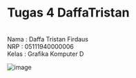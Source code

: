 # Tugas 4 DaffaTristan
<br>Nama : Daffa Tristan Firdaus
<br>NRP : 05111940000006
<br>Kelas : Grafika Komputer D

![image](https://user-images.githubusercontent.com/72509035/139850447-5efc279e-ee2d-4b6a-86d1-74c9f4851fc4.png)
